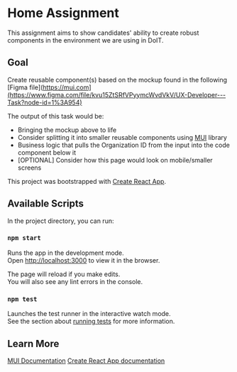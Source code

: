 # Home Assignment

This assignment aims to show candidates' ability to create robust components in the environment we are using in DoIT.

## Goal
Create reusable component(s) based on the mockup found in the following [Figma file](https://mui.com](https://www.figma.com/file/kvu15ZtSRfVPyymcWvdVkV/UX-Developer---Task?node-id=1%3A954)

The output of this task would be:

- Bringing the mockup above to life 
- Consider splitting it into smaller reusable components using [MUI](https://mui.com) library
- Business logic that pulls the Organization ID from the input into the code component below it
- [OPTIONAL] Consider how this page would look on mobile/smaller screens

This project was bootstrapped with [Create React App](https://github.com/facebook/create-react-app).

## Available Scripts

In the project directory, you can run:

### `npm start`

Runs the app in the development mode.\
Open [http://localhost:3000](http://localhost:3000) to view it in the browser.

The page will reload if you make edits.\
You will also see any lint errors in the console.

### `npm test`

Launches the test runner in the interactive watch mode.\
See the section about [running tests](https://facebook.github.io/create-react-app/docs/running-tests) for more information.


## Learn More

[MUI Documentation](https://mui.com/material-ui/getting-started/usage/)
[Create React App documentation](https://facebook.github.io/create-react-app/docs/getting-started)

